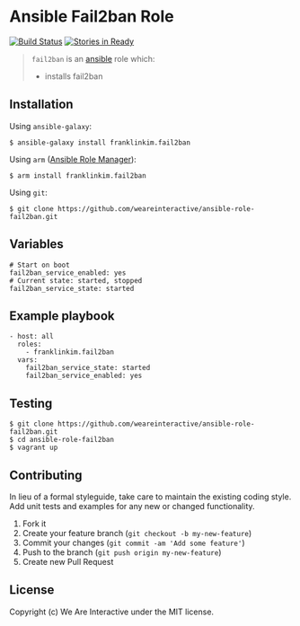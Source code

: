 # Ansible Fail2ban Role

[![Build Status](https://travis-ci.org/weareinteractive/ansible-role-fail2ban.png?branch=master)](https://travis-ci.org/weareinteractive/ansible-role-fail2ban)
[![Stories in Ready](https://badge.waffle.io/weareinteractive/ansible-role-fail2ban.svg?label=ready&title=Ready)](http://waffle.io/weareinteractive/ansible-role-fail2ban)

> `fail2ban` is an [ansible](http://www.ansible.com) role which: 
> 
> * installs fail2ban

## Installation

Using `ansible-galaxy`:

```
$ ansible-galaxy install franklinkim.fail2ban
```

Using `arm` ([Ansible Role Manager](https://github.com/mirskytech/ansible-role-manager/)):

```
$ arm install franklinkim.fail2ban
```

Using `git`:

```
$ git clone https://github.com/weareinteractive/ansible-role-fail2ban.git
```

## Variables

```
# Start on boot
fail2ban_service_enabled: yes
# Current state: started, stopped
fail2ban_service_state: started
```

## Example playbook

```
- host: all
  roles: 
    - franklinkim.fail2ban
  vars:
    fail2ban_service_state: started
    fail2ban_service_enabled: yes
```

## Testing

```
$ git clone https://github.com/weareinteractive/ansible-role-fail2ban.git
$ cd ansible-role-fail2ban
$ vagrant up
```

## Contributing

In lieu of a formal styleguide, take care to maintain the existing coding style. Add unit tests and examples for any new or changed functionality.

1. Fork it
2. Create your feature branch (`git checkout -b my-new-feature`)
3. Commit your changes (`git commit -am 'Add some feature'`)
4. Push to the branch (`git push origin my-new-feature`)
5. Create new Pull Request

## License
Copyright (c) We Are Interactive under the MIT license.
